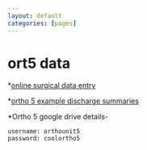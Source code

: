 ```yaml
---
layout: default
categories: [pages]
---
```


# ort5 data


*[online surgical data entry](https://docs.google.com/forms/d/e/1FAIpQLSfHFYTHX5ypnvz4MvKkyHiK4vK1H_YIdR-WzCpGlihkg9GnvA/viewform)

*[ortho 5 example discharge summaries](https://drive.google.com/open?id=1pj5fw9N7w3GkAjZDmho_tmbMsgCWKVDzAXKhkQ6N_1c)

*Ortho 5 google drive details-

```
username: orthounit5
password: coolortho5
```
